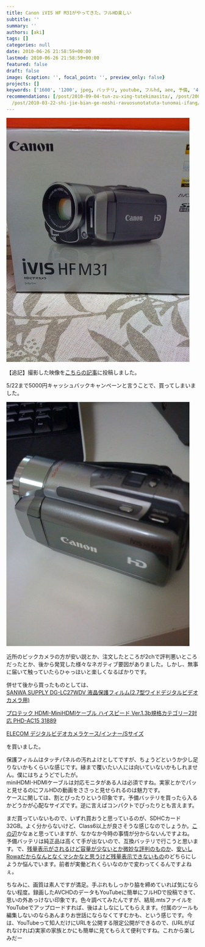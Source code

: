 ```yaml
---
title: Canon iVIS HF M31がやってきた。フルHD楽しい
subtitle: ''
summary: ''
authors: [aki]
tags: []
categories: null
date: 2010-06-26 21:58:59+00:00
lastmod: 2010-06-26 21:58:59+00:00
featured: false
draft: false
image: {caption: '', focal_point: '', preview_only: false}
projects: []
keywords: ['1600', '1200', jpeg, バッテリ, youtube, フルhd, aee, 予備, '47', 実家]
recommendations: [/post/2010-09-04-tun-zu-xing-tutekimasita/, /post/2009-08-07-pokemonxin-gan-xian/,
  /post/2010-03-22-shi-jie-bian-ge-noshi-ravuosunotatuta-tunomai-ifang/]
---
```

[![](p_1600_1200_a0c82b14-8d7b-47c1-afc3-cf1903a121a6.jpeg)](p_1600_1200_a0c82b14-8d7b-47c1-afc3-cf1903a121a6.jpeg)

【追記】撮影した映像を[こちらの記事](http://wp.me/pvR30-ft)に投稿しました。

5/22まで5000円キャッシュバックキャンペーンと言うことで、買ってしまいました。

[![](p_1600_1200_608ec934-7b03-43a6-be1e-aee04b52190e.jpeg)](p_1600_1200_608ec934-7b03-43a6-be1e-aee04b52190e.jpeg)

近所のビックカメラの方が安い説とか、注文したところが2chで評判悪いところだったとか、後から発覚した様々なネガティブ要因がありました。しかし、無事に届いて触っていたらひゃっほいと楽しくなるばかりです。

併せて後から買ったものとしては、  
[SANWA SUPPLY DG-LC27WDV 液晶保護フィルム(2.7型ワイドデジタルビデオカメラ用)](http://www.amazon.co.jp/gp/product/B00340I9RE/)

[プロテック HDMI-MiniHDMIケーブル ハイスピード Ver.1.3b規格カテゴリー2対応 PHD-AC15 31889](http://www.amazon.co.jp/gp/product/B002TKKQLC/)

[ELECOM デジタルビデオカメラケース/インナー/Sサイズ](http://www.amazon.co.jp/gp/product/B001Q9EF64)

を買いました。

保護フィルムはタッチパネルの汚れよけとしてですが、ちょうどというか少し足りないかもくらいな感じです。縁まで覆いたい人には向いていないかもしれません。僕にはちょうどでしたが。  
miniHDMI-HDMIケーブルは対応モニタがある人は必須ですね。実家とかでパッと見せるのにフルHDの動画をささっと見せられるのは魅力です。  
ケースに関しては、割とぴったりという印象です。予備バッテリを買ったら入るかどうかが心配なサイズです。逆に言えばコンパクトでぴったりとも言えます。

まだ買っていないもので、いずれ買おうと思っているのが、SDHCカード 32GB。よく分からないけど、Class6以上が良さそうな感じなのでしょうか。[この辺](http://www.amazon.co.jp/dp/B0021R5H4O/)かなぁと思っていますが、なかなか今時の事情が分からないんですよね。  
予備バッテリは純正品は高くて手が出ないので、互換バッテリで行こうと思います。で、[残量表示がされるけど容量が少ないとか微妙な評判のものか](http://www.amazon.co.jp/dp/B003BME032/)、[安いしRowaだからなんとなくマシかなと思うけど残量表示できないもの](http://www.amazon.co.jp/dp/B002G1N21U/)のどちらにしようか悩んでいます。前者が実働どれくらいなのかで変わってくるんですよねぇ。

ちなみに、画質は素人ですが満足。手ぶれもしっかり脇を締めていれば気にならない程度。録画したAVCHDのデータもYouTubeに簡単にフルHDで投稿できて、思いの外あっけない印象です。色々調べてみたんですが、結局.mtsファイルをYouTubeでアップロードすれば、後はよしなにしてもらえます。付属のツールも編集しないのならあんまりお世話にならなくてすむかも、という感じです。今は、YouTubeって知人だけにURLを公開する限定公開ができるので、(URLがばれなければ)実家の家族とかにも簡単に見てもらえて便利ですね。これから楽しみだー



